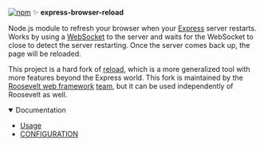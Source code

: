 [![npm](https://img.shields.io/npm/v/express-browser-reload.svg)](https://www.npmjs.com/package/express-browser-reload) ✨ **express-browser-reload**

Node.js module to refresh your browser when your [Express](https://expressjs.com) server restarts. Works by using a [WebSocket](https://en.wikipedia.org/wiki/WebSocket) to the server and waits for the WebSocket to close to detect the server restarting. Once the server comes back up, the page will be reloaded.

This project is a hard fork of [reload](https://github.com/alallier/reload), which is a more generalized tool with more features beyond the Express world. This fork is maintained by the [Roosevelt web framework](https://rooseveltframework.org) [team](https://rooseveltframework.org/contributors), but it can be used independently of Roosevelt as well.

<details open>
  <summary>Documentation</summary>
  <ul>
    <li><a href="./USAGE.md">Usage</a></li>
    <li><a href="./CONFIGURATION.md">CONFIGURATION</a></li>
  </ul>
</details>
